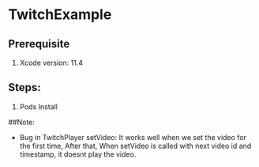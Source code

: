 # TwitchExample

## Prerequisite
1. Xcode version: 11.4

## Steps:
1. Pods Install

##Note:

- Bug in TwitchPlayer setVideo: It works well when we set the video for the first time, After that, When setVideo is called with next video id and timestamp, it doesnt play the video. 

